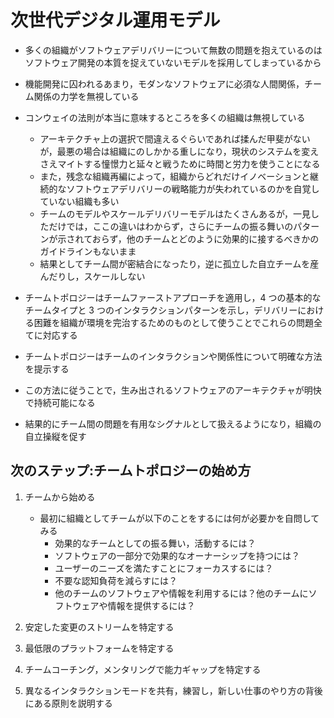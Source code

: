 # 次世代デジタル運用モデル

- 多くの組織がソフトウェアデリバリーについて無数の問題を抱えているのはソフトウェア開発の本質を捉えていないモデルを採用してしまっているから
- 機能開発に囚われるあまり，モダンなソフトウェアに必須な人間関係，チーム関係の力学を無視している
- コンウェイの法則が本当に意味するところを多くの組織は無視している

  - アーキテクチャ上の選択で間違えるぐらいであれば揉んだ甲斐がないが，最悪の場合は組織にのしかかる重しになり，現状のシステムを変えさえマイトする憧憬力と延々と戦うために時間と労力を使うことになる
  - また，残念な組織再編によって，組織からどれだけイノベーションと継続的なソフトウェアデリバリーの戦略能力が失われているのかを自覚していない組織も多い
  - チームのモデルやスケールデリバリーモデルはたくさんあるが，一見しただけでは，ここの違いはわからず，さらにチームの振る舞いのパターンが示されておらず，他のチームとどのように効果的に接するべきかのガイドラインもないまま
  - 結果としてチーム間が密結合になったり，逆に孤立した自立チームを産んだりし，スケールしない

- チームトポロジーはチームファーストアプローチを適用し，4 つの基本的なチームタイプと 3 つのインタラクションパターンを示し，デリバリーにおける困難を組織が環境を完治するためのものとして使うことでこれらの問題全てに対応する
- チームトポロジーはチームのインタラクションや関係性について明確な方法を提示する
- この方法に従うことで，生み出されるソフトウェアのアーキテクチャが明快で持続可能になる
- 結果的にチーム間の問題を有用なシグナルとして扱えるようになり，組織の自立操縦を促す

## 次のステップ:チームトポロジーの始め方

1. チームから始める

   - 最初に組織としてチームが以下のことをするには何が必要かを自問してみる
     - 効果的なチームとしての振る舞い，活動するには？
     - ソフトウェアの一部分で効果的なオーナーシップを持つには？
     - ユーザーのニーズを満たすことにフォーカスするには？
     - 不要な認知負荷を減らすには？
     - 他のチームのソフトウェアや情報を利用するには？他のチームにソフトウェアや情報を提供するには？

1. 安定した変更のストリームを特定する
1. 最低限のプラットフォームを特定する
1. チームコーチング，メンタリングで能力ギャップを特定する
1. 異なるインタラクションモードを共有，練習し，新しい仕事のやり方の背後にある原則を説明する
